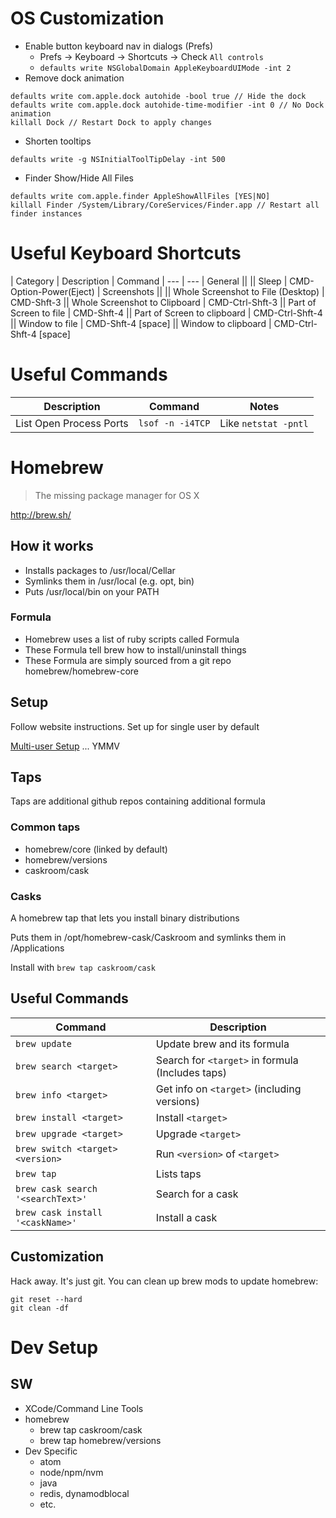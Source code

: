 # OS Customization

* Enable button keyboard nav in dialogs (Prefs)
  * Prefs -> Keyboard -> Shortcuts -> Check `All controls`
  * `defaults write NSGlobalDomain AppleKeyboardUIMode -int 2`
* Remove dock animation
```
defaults write com.apple.dock autohide -bool true // Hide the dock
defaults write com.apple.dock autohide-time-modifier -int 0 // No Dock animation
killall Dock // Restart Dock to apply changes
```
* Shorten tooltips
```
defaults write -g NSInitialToolTipDelay -int 500
```
* Finder Show/Hide All Files
```
defaults write com.apple.finder AppleShowAllFiles [YES|NO]
killall Finder /System/Library/CoreServices/Finder.app // Restart all finder instances
```

# Useful Keyboard Shortcuts

| Category | Description | Command
| --- | ---
| General ||
|| Sleep | CMD-Option-Power(Eject)
| Screenshots ||
|| Whole Screenshot to File (Desktop) | CMD-Shft-3
|| Whole Screenshot to Clipboard | CMD-Ctrl-Shft-3
|| Part of Screen to file | CMD-Shft-4
|| Part of Screen to clipboard | CMD-Ctrl-Shft-4
|| Window to file | CMD-Shft-4 [space]
|| Window to clipboard | CMD-Ctrl-Shft-4 [space]

# Useful Commands

| Description | Command | Notes
| --- | --- | --
| List Open Process Ports | `lsof -n -i4TCP` | Like `netstat -pntl`

# Homebrew

> The missing package manager for OS X

http://brew.sh/

## How it works

* Installs packages to /usr/local/Cellar
* Symlinks them in /usr/local (e.g. opt, bin)
* Puts /usr/local/bin on your PATH

### Formula
* Homebrew uses a list of ruby scripts called Formula
* These Formula tell brew how to install/uninstall things
* These Formula are simply sourced from a git repo homebrew/homebrew-core

## Setup
Follow website instructions.  Set up for single user by default

[Multi-user Setup](http://blog.strug.de/2012/06/my-homebrew-multi-user-setup/) ... YMMV

## Taps
Taps are additional github repos containing additional formula

### Common taps
* homebrew/core (linked by default)
* homebrew/versions
* caskroom/cask

### Casks
A homebrew tap that lets you install binary distributions

Puts them in /opt/homebrew-cask/Caskroom and symlinks them in /Applications

Install with `brew tap caskroom/cask`

## Useful Commands

| Command | Description |
| --- | --- |
| `brew update` | Update brew and its formula |
| `brew search <target>` | Search for `<target>` in formula (Includes taps) |
| `brew info <target>` | Get info on `<target>` (including versions) |
| `brew install <target>` | Install `<target>` |
| `brew upgrade <target>` | Upgrade `<target>` |
| `brew switch <target> <version>` | Run `<version>` of `<target>` |
| `brew tap` | Lists taps |
| `brew cask search '<searchText>'` | Search for a cask |
| `brew cask install '<caskName>'` | Install a cask |

## Customization

Hack away.  It's just git.  You can clean up brew mods to update homebrew:

```
git reset --hard
git clean -df
```

# Dev Setup

## SW

* XCode/Command Line Tools
* homebrew
  * brew tap caskroom/cask
  * brew tap homebrew/versions
* Dev Specific
  * atom
  * node/npm/nvm
  * java
  * redis, dynamodblocal
  * etc.
